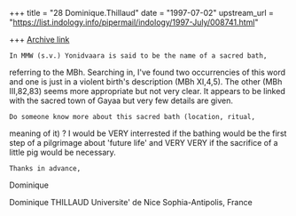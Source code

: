 +++
title = "28 Dominique.Thillaud"
date = "1997-07-02"
upstream_url = "https://list.indology.info/pipermail/indology/1997-July/008741.html"

+++
[Archive link](https://list.indology.info/pipermail/indology/1997-July/008741.html)

	In MMW (s.v.) Yonidvaara is said to be the name of a sacred bath,
referring to the MBh.
	Searching in, I've  found two occurrencies of this word and one is
just in a violent birth's description (MBh XI,4,5).
	The other (MBh III,82,83) seems more appropriate but not very
clear. It appears to be linked with the sacred town of Gayaa but very few
details are given.

	Do someone know more about this sacred bath (location, ritual,
meaning of it) ? I would be VERY interrested if the bathing would be the
first step of a pilgrimage about 'future life' and VERY VERY if the
sacrifice of a little pig would be necessary.

	Thanks in advance,
Dominique

Dominique THILLAUD
Universite' de Nice Sophia-Antipolis, France







